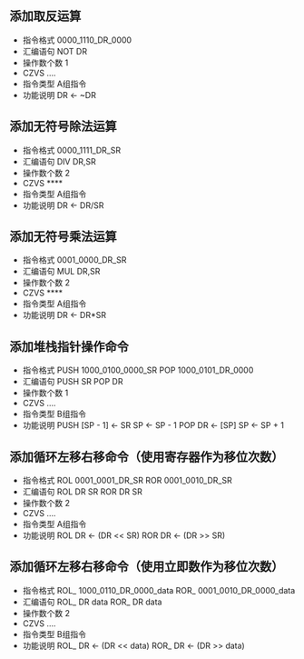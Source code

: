 ## 添加取反运算
* 指令格式 0000_1110_DR_0000
* 汇编语句 NOT DR
* 操作数个数 1
* CZVS ....
* 指令类型 A组指令
* 功能说明 DR <- ~DR

## 添加无符号除法运算
* 指令格式 0000_1111_DR_SR
* 汇编语句 DIV DR,SR
* 操作数个数 2
* CZVS ****
* 指令类型 A组指令
* 功能说明 DR <- DR/SR

## 添加无符号乘法运算
* 指令格式 0001_0000_DR_SR
* 汇编语句 MUL DR,SR
* 操作数个数 2
* CZVS ****
* 指令类型 A组指令
* 功能说明 DR <- DR*SR

## 添加堆栈指针操作命令
* 指令格式 PUSH 1000_0100_0000_SR   POP 1000_0101_DR_0000
* 汇编语句 PUSH SR          POP DR
* 操作数个数 1
* CZVS ....
* 指令类型 B组指令
* 功能说明 PUSH [SP - 1] <- SR      SP <- SP - 1
           POP  DR <- [SP]      SP <- SP + 1

## 添加循环左移右移命令（使用寄存器作为移位次数）
* 指令格式 ROL 0001_0001_DR_SR   ROR 0001_0010_DR_SR
* 汇编语句 ROL DR SR             ROR DR SR
* 操作数个数 2
* CZVS ....
* 指令类型 A组指令
* 功能说明  ROL DR <- (DR << SR)    ROR DR <- (DR >> SR)

## 添加循环左移右移命令（使用立即数作为移位次数）
* 指令格式 ROL_ 1000_0110_DR_0000_data   ROR_ 0001_0010_DR_0000_data
* 汇编语句 ROL_ DR data                     ROR_ DR data
* 操作数个数 2
* CZVS ....
* 指令类型 B组指令
* 功能说明  ROL_ DR <- (DR << data)    ROR_ DR <- (DR >> data)